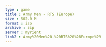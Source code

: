 ```yaml
---
type : game
title : Army Men - RTS (Europe)
size : 502.0 M
format : iso
archive : zip
server : myrient
link2 : Army%20Men%20-%20RTS%20%28Europe%29
---
```


